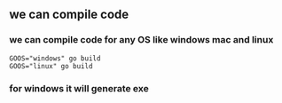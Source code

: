 ## we can compile code 
###  we can compile code for any OS like windows mac and linux 

```
GOOS="windows" go build 
GOOS="linux" go build 
```

### for windows it will generate exe
